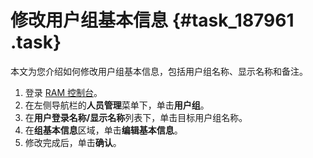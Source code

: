 # 修改用户组基本信息 {#task_187961 .task}

本文为您介绍如何修改用户组基本信息，包括用户组名称、显示名称和备注。

1.  登录 [RAM 控制台](https://ram.console.aliyun.com/)。
2.  在左侧导航栏的**人员管理**菜单下，单击**用户组**。
3.  在**用户登录名称/显示名称**列表下，单击目标用户组名称。
4.  在**组基本信息**区域，单击**编辑基本信息**。
5.  修改完成后，单击**确认**。

